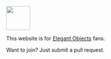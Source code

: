 <img src="//www.yegor256.com/images/books/elegant-objects/cactus.svg" width="64px"/>

This website is for [Elegant Objects](https://www.elegantobjects.org) fans.

Want to join? Just submit a pull request.
